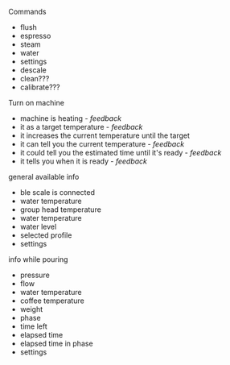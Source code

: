 Commands

- flush
- espresso
- steam
- water
- settings
- descale
- clean???
- calibrate???

Turn on machine

- machine is heating - _feedback_
- it as a target temperature - _feedback_
- it increases the current temperature until the target
- it can tell you the current temperature - _feedback_
- it could tell you the estimated time until it's ready - _feedback_
- it tells you when it is ready - _feedback_

general available info

- ble scale is connected
- water temperature
- group head temperature
- water temperature
- water level
- selected profile
- settings

info while pouring

- pressure
- flow
- water temperature
- coffee temperature
- weight
- phase
- time left
- elapsed time
- elapsed time in phase
- settings
